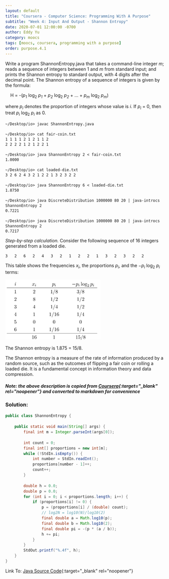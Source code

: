 ```yaml
---
layout: default
title: "Coursera - Computer Science: Programming With A Purpose"
subtitle: "Week 4: Input And Output - Shannon Entropy"
date: 2020-07-01 12:00:00 -0700
author: Eddy Yu
category: moocs
tags: [moocs, coursera, programming with a purpose]
order: purpose.4.1
---
```


Write a program ShannonEntropy.java that takes a command-line integer _m_; 
reads a sequence of integers between 1 and _m_ from standard input; and prints 
the Shannon entropy to standard output, with 4 digits after the decimal point. 
The Shannon entropy of a sequence of integers is given by the formula:

&nbsp;&nbsp;&nbsp;&nbsp;H = -(_p<sub>1</sub>_ log<sub>2</sub> _p<sub>1</sub>_ + _p<sub>2</sub>_ log<sub>2</sub> _p<sub>2</sub>_ + ... + _p<sub>m</sub>_ log<sub>2</sub> _p<sub>m</sub>_)

where _p<sub>i</sub>_ denotes the proportion of integers whose value is _i_. If 
_p<sub>i</sub>_ = 0, then treat _p<sub>i</sub>_ log<sub>2</sub> _p<sub>i</sub>_ as 0.

```
~/Desktop/io> javac ShannonEntropy.java

~/Desktop/io> cat fair-coin.txt
1 1 1 1 2 1 2 1 1 2
2 2 2 2 1 2 1 2 2 1

~/Desktop/io> java ShannonEntropy 2 < fair-coin.txt
1.0000

~/Desktop/io> cat loaded-die.txt
3 2 6 2 4 3 2 1 2 2 1 3 2 3 2 2

~/Desktop/io> java ShannonEntropy 6 < loaded-die.txt
1.8750

~/Desktop/io> java DiscreteDistribution 1000000 80 20 | java-introcs ShannonEntropy 2
0.7221

~/Desktop/io> java DiscreteDistribution 1000000 80 20 | java-introcs ShannonEntropy 2
0.7217
```

_Step-by-step calculation._ Consider the following sequence of 16 integers 
generated from a loaded die.
```
3   2   6   2   4   3   2   1   2   2   1   3   2   3   2   2
```
This table shows the frequencies _x<sub>i</sub>_, the proportions _p<sub>i</sub>_, 
and the −_p<sub>i</sub>_ log<sub>2</sub> _p<sub>i</sub>_ terms:

<img src="entropy-trace.png" width="300">

The Shannon entropy is 1.875 = 15/8.

The Shannon entropy is a measure of the rate of information produced by a 
random source, such as the outcomes of flipping a fair coin or rolling a 
loaded die. It is a fundamental concept in information theory and data compression.

##### Note: the above description is copied from [Coursera](https://coursera.cs.princeton.edu/introcs/assignments/io/specification.php){:target="_blank" rel="noopener"} and converted to markdown for convenience

### Solution:
```java
public class ShannonEntropy {

    public static void main(String[] args) {
        final int m = Integer.parseInt(args[0]);

        int count = 0;
        final int[] proportions = new int[m];
        while (!StdIn.isEmpty()) {
            int number = StdIn.readInt();
            proportions[number - 1]++;
            count++;
        }

        double h = 0.0;
        double p = 0.0;
        for (int i = 0; i < proportions.length; i++) {
            if (proportions[i] != 0) {
                p = (proportions[i] / (double) count);
                // log2N = log10(N)/log10(2)
                final double a = Math.log10(p);
                final double b = Math.log10(2);
                final double pi = -(p * (a / b));
                h += pi;
            }
        }
        StdOut.printf("%.4f", h);
    }
}
``` 
Link To: [Java Source Code](https://github.com/eddycyu/programming-with-a-purpose/blob/master/src/ShannonEntropy.java){:target="_blank" rel="noopener"}
